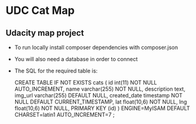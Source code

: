# UDC Cat Map

## Udacity map project

- To run locally install composer dependencies with composer.json
- You will also need a database in order to connect
- The SQL for the required table is: 

	CREATE TABLE IF NOT EXISTS cats (
	  id int(11) NOT NULL AUTO_INCREMENT,
	  name varchar(255) NOT NULL,
	  description text,
	  img_url varchar(255) DEFAULT NULL,
	  created_date timestamp NOT NULL DEFAULT CURRENT_TIMESTAMP,
	  lat float(10,6) NOT NULL,
	  lng float(10,6) NOT NULL,
	  PRIMARY KEY (id)
	) ENGINE=MyISAM  DEFAULT CHARSET=latin1 AUTO_INCREMENT=7 ;

  

